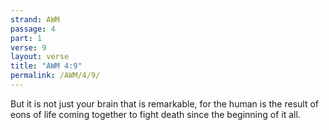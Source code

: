```yaml
---
strand: AWM
passage: 4
part: 1
verse: 9
layout: verse
title: "AWM 4:9"
permalink: /AWM/4/9/
---
```

But it is not just your brain that is remarkable, for the human is the result of eons of life coming together to fight death since the beginning of it all.
